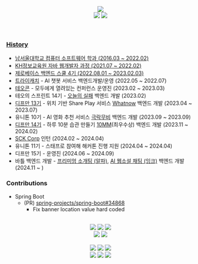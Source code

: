 <div align="center">
<a href="https://hits.seeyoufarm.com"><img src="https://hits.seeyoufarm.com/api/count/incr/badge.svg?url=https%3A%2F%2Fgithub.com%2Fkdomo&count_bg=%23000000&title_bg=%23555555&icon=github.svg&icon_color=%23E7E7E7&title=hits&edge_flat=false"/></a><br/>
<a href="mailto:me@dev-domo.com">
<img src="https://img.shields.io/badge/mail-ffffff?style=flat-square&logo=Gmail&logoColor=000000"/></a>
<a href="https://instagram.com/d._.omo">
<img src="https://img.shields.io/badge/Instagram-ffffff?style=flat-square&logo=Instagram&logoColor=000000"/>
</div>

<br/>
<br/>

### History
- 남서울대학교 컴퓨터 소프트웨어 학과 (2016.03 ~ 2022.02)
- KH정보교육원 자바 웹개발자 과정 (2021.07 ~ 2022.02)
- 제로베이스 백엔드 스쿨 4기 (2022.08.01 ~ 2023.02.03)
- [트라이캐치](https://www.trycatch.kr/) - AI 챗봇 서비스 백엔드개발/운영 (2022.05 ~ 2022.07)
- [테오콘](https://www.teoconf.com/) - 모두에게 열려있는 컨퍼런스 운영진 (2023.02 ~ 2023.03)
- 테오의 스프린트 14기 - [오늘의 실패](https://github.com/TodaysFail) 백엔드 개발 (2023.02)
- [디프만 13기](https://www.depromeet.com/) - 위치 기반 Share Play 서비스 [Whatnow](https://github.com/depromeet/Whatnow-Api) 백엔드 개발 (2023.04 ~ 2023.07)
- 유니톤 10기 - AI 영화 추천 서비스 [극락무비](https://www.unit.center/affb8c54-6a6f-4003-bb54-24a99d94ca9a) 백엔드 개발 (2023.09 ~ 2023.09)
- [디프만 14기](https://www.depromeet.com/) - 하루 10분 습관 만들기 [10MM](https://github.com/depromeet/10mm-server)(최우수상) 백엔드 개발 (2023.11 ~ 2024.02)
- [SCK Corp](https://sckcorp.co.kr/) 인턴 (2024.02 ~ 2024.04)
- 유니톤 11기 - 스태프로 참여해 해커톤 진행 지원 (2024.04 ~ 2024.04)
- 디프만 15기 - 운영진 (2024.06 ~ 2024.09)
- 바틀 백엔드 개발 - [프리미엄 소개팅 (알파)](https://apps.apple.com/us/app/%EC%95%8C%ED%8C%8C-%EB%8C%80%ED%95%9C%EB%AF%BC%EA%B5%AD-1-%EB%A5%BC-%EC%9C%84%ED%95%9C-%EB%8D%B0%EC%9D%B4%ED%8C%85%EC%95%B1/id6738038172), [AI 웹소설 채팅 (잉크)](https://apps.apple.com/us/app/%EC%9E%89%ED%81%AC-ink-%EB%8B%B9%EC%8B%A0%EC%9D%98-ai-%EC%BA%90%EB%A6%AD%ED%84%B0%EC%99%80-%EC%86%8C%EC%84%A4-%EA%B0%99%EC%9D%80-%EB%8C%80%ED%99%94/id6741658686) 백엔드 개발 (2024.11 ~ )

### Contributions
- Spring Boot
  - (PR) [spring-projects/spring-boot#34868](https://github.com/spring-projects/spring-boot/pull/34868)
    - Fix banner location value hard coded


<div align=center>
<br/>
<img src="https://img.shields.io/badge/Java-ffffff?style=flat-square&logo=Java&logoColor=000000"/>
<img src="https://img.shields.io/badge/JPA-ffffff?style=flat-square&logo=JPA&logoColor=000000"/>
<img src="https://img.shields.io/badge/Spring Boot-ffffff?style=flat-square&logo=Spring Boot&logoColor=000000"/>
<br/>
<img src="https://img.shields.io/badge/MySQL-ffffff?style=flat-square&logo=MySQL&logoColor=000000"/>
<img src="https://img.shields.io/badge/Redis-ffffff?style=flat-square&logo=Redis&logoColor=000000"/><br>
<br/>
<img src="https://img.shields.io/badge/AWS-ffffff?style=flat-square&logo=Amazon AWS&logoColor=000000"/> 
<img src="https://img.shields.io/badge/Jenkins-ffffff?style=flat-square&logo=Jenkins&logoColor=000000"/>
<img src="https://img.shields.io/badge/GitHub Actions-ffffff?style=flat-square&logo=GitHub Actions&logoColor=000000"/>
<br/>
<img src="https://img.shields.io/badge/Docker-ffffff?style=flat-square&logo=Docker&logoColor=000000"/>
<img src="https://img.shields.io/badge/Amazon AWS-ffffff?style=flat-square&logo=Amazon AWS&logoColor=000000"/>
<img src="https://img.shields.io/badge/NGINX-ffffff?style=flat-square&logo=NGINX&logoColor=000000"/>

<!--
<br/>
<br/>

<a href="https://velog.io/@domo">
  <img src="https://velog-readme-stats.vercel.app/api?name=domo">
</a>
-->
<!--
<br/>
<br/>
[![SolvedAC tier](http://mazassumnida.wtf/api/v2/generate_badge?boj=domo)](https://solved.ac/domo)
-->
	
</div>
